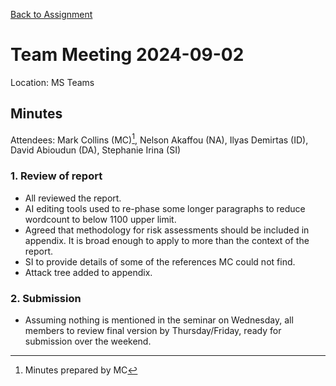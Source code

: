 [Back to Assignment](../README.md)

# Team Meeting 2024-09-02

Location: MS Teams

## Minutes

Attendees: Mark Collins (MC)[^1], Nelson Akaffou (NA), Ilyas Demirtas (ID), David Abioudun (DA), Stephanie Irina (SI)

### 1. Review of report

- All reviewed the report. 
- AI editing tools used to re-phase some longer paragraphs to reduce wordcount to below 1100 upper limit. 
- Agreed that methodology for risk assessments should be included in appendix. It is broad enough to apply to more than the context of the report. 
- SI to provide details of some of the references MC could not find. 
- Attack tree added to appendix. 

### 2. Submission

- Assuming nothing is mentioned in the seminar on Wednesday, all members to review final version by Thursday/Friday, ready for submission over the weekend. 

[^1]: Minutes prepared by MC
